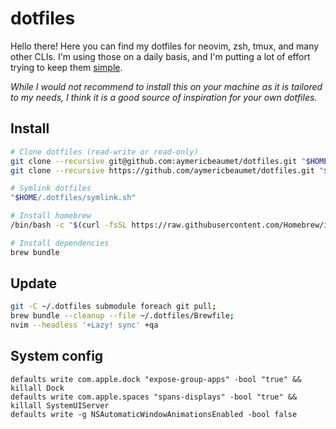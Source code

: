 # dotfiles

Hello there! Here you can find my dotfiles for neovim, zsh, tmux, and many other
CLIs. I'm using those on a daily basis, and I'm putting a lot of effort trying
to keep them [simple](https://www.youtube.com/watch?v=LKtk3HCgTa8).

_While I would not recommend to install this on your machine as it is tailored
to my needs, I think it is a good source of inspiration for your own dotfiles._

## Install

```bash
# Clone dotfiles (read-write or read-only)
git clone --recursive git@github.com:aymericbeaumet/dotfiles.git "$HOME/.dotfiles"
git clone --recursive https://github.com/aymericbeaumet/dotfiles.git "$HOME/.dotfiles"

# Symlink dotfiles
"$HOME/.dotfiles/symlink.sh"

# Install homebrew
/bin/bash -c "$(curl -fsSL https://raw.githubusercontent.com/Homebrew/install/HEAD/install.sh)"

# Install dependencies
brew bundle
```

## Update

```bash
git -C ~/.dotfiles submodule foreach git pull;
brew bundle --cleanup --file ~/.dotfiles/Brewfile;
nvim --headless '+Lazy! sync' +qa
```

## System config

```
defaults write com.apple.dock "expose-group-apps" -bool "true" && killall Dock
defaults write com.apple.spaces "spans-displays" -bool "true" && killall SystemUIServer
defaults write -g NSAutomaticWindowAnimationsEnabled -bool false
```
